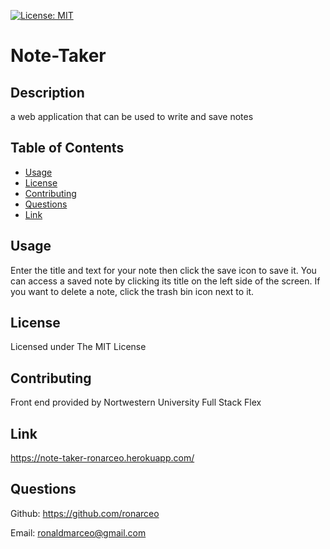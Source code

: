 [![License: MIT](https://img.shields.io/badge/License-MIT-yellow.svg)](https://opensource.org/licenses/MIT)
# Note-Taker            
## Description
a web application that can be used to write and save notes

## Table of Contents
* [Usage](#usage)
* [License](#license)
* [Contributing](#contributing)
* [Questions](#questions)
* [Link](#link)            
            
## Usage
Enter the title and text for your note then click the save icon to save it. You can access a saved note by clicking its title on the left side of the screen. If you want to delete a note, click the trash bin icon next to it.
            
## License
Licensed under The MIT License
            
## Contributing
Front end provided by Nortwestern University Full Stack Flex

## Link
https://note-taker-ronarceo.herokuapp.com/
            
## Questions
Github: https://github.com/ronarceo

Email: ronaldmarceo@gmail.com